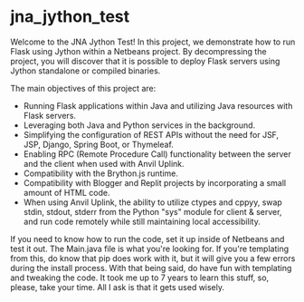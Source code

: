 # jna_jython_test

Welcome to the JNA Jython Test! In this project, we demonstrate how to run Flask using Jython within a Netbeans project. By decompressing the project, you will discover that it is possible to deploy Flask servers using Jython standalone or compiled binaries.

The main objectives of this project are:

* Running Flask applications within Java and utilizing Java resources with Flask servers.
* Leveraging both Java and Python services in the background.
* Simplifying the configuration of REST APIs without the need for JSF, JSP, Django, Spring Boot, or Thymeleaf.
* Enabling RPC (Remote Procedure Call) functionality between the server and the client when used with Anvil Uplink.
* Compatibility with the Brython.js runtime.
* Compatibility with Blogger and Replit projects by incorporating a small amount of HTML code.
* When using Anvil Uplink, the ability to utilize ctypes and cppyy, swap stdin, stdout, stderr from the Python "sys" module for client & server, and run code remotely while still maintaining local accessibility.

If you need to know how to run the code, set it up inside of Netbeans and test it out. The Main.java file is
 what you're looking for. If you're templating from this, do know that pip does work with it, but it will give you
  a few errors during the install process. With that being said, do have fun with templating and tweaking the
 code. It took me up to 7 years to learn this stuff, so, please, take your time. All I ask is that it gets used
  wisely.
